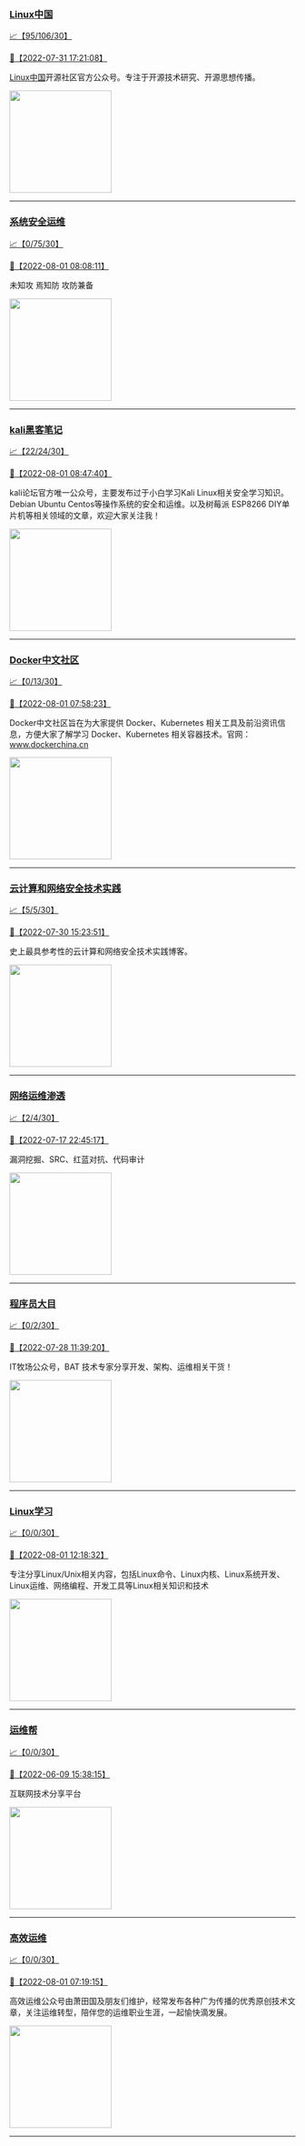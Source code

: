 
### [Linux中国](http://wechat.doonsec.com/wechat_echarts/?biz=MjM5NjQ4MjYwMQ==)

[:chart_with_upwards_trend:【95/106/30】](http://wechat.doonsec.com/wechat_echarts/?biz=MjM5NjQ4MjYwMQ==)

[:camera_flash:【2022-07-31 17:21:08】](https://mp.weixin.qq.com/s?__biz=MjM5NjQ4MjYwMQ==&mid=2664661317&idx=4&sn=ac2c5de89b1821547666b35fe4c8670e&chksm=bdcfba038ab833157960358b0743e6153d30c94b098565dff54d15e7b15735a1f71646777bc9&scene=27&key=00d65dfbf652ec00691e86b73176696e076556625bde201fbc5977f909b500a2fdc826fa1bdf1adf7113286510ca40dbaa5edc37ad6d0f2523a813db42c04a7b1051cc94eeb528e26b287c48c85359584a2d0e1240a7ab4b9fef990e9c5d04981e19294ef1ae2ac9be1946e50473c83c8f9ca19ea06f123d2e41119e6d1fd87f&ascene=15&uin=MzgxODQ4MjMz&devicetype=Windows+Server+2016+x64&version=6307001e&lang=zh_CN&session_us=gh_b0f2900b404b&exportkey=AzU6N7yHbCYmoxyF%2Fw0Syy8%3D&acctmode=0&pass_ticket=iYlOEPb86Q%2BQsIu1EzSM8lsWvdtphlcfuU0RN0ifoXpjZJUNEqU3baBlEzsRSb4V&wx_header=0&fontgear=2&scene=27#wechat_redirect)

[Linux中国](https://linux.cn/)开源社区官方公众号。专注于开源技术研究、开源思想传播。

<img align="top" width="180" src="http://open.weixin.qq.com/qr/code?username=gh_52ef55f8adfd" alt="" />

---


### [系统安全运维](http://wechat.doonsec.com/wechat_echarts/?biz=Mzk0NjE0NDc5OQ==)

[:chart_with_upwards_trend:【0/75/30】](http://wechat.doonsec.com/wechat_echarts/?biz=Mzk0NjE0NDc5OQ==)

[:camera_flash:【2022-08-01 08:08:11】](https://mp.weixin.qq.com/s?__biz=Mzk0NjE0NDc5OQ==&mid=2247506514&idx=1&sn=4ee9903f46a7f22da324d2091cf6f4b6&chksm=c3080922f47f803487129a99a0842ccf2be165bec8ccc5baa9ce5945b770b0415083a9a090c2&scene=27#wechat_redirect)

未知攻 焉知防 攻防兼备

<img align="top" width="180" src="http://open.weixin.qq.com/qr/code?username=gh_2c298b630170" alt="" />

---


### [kali黑客笔记](http://wechat.doonsec.com/wechat_echarts/?biz=MzkxMzIwNTY1OA==)

[:chart_with_upwards_trend:【22/24/30】](http://wechat.doonsec.com/wechat_echarts/?biz=MzkxMzIwNTY1OA==)

[:camera_flash:【2022-08-01 08:47:40】](https://mp.weixin.qq.com/s?__biz=MzkxMzIwNTY1OA==&mid=2247489732&idx=1&sn=ecce5f7f3b1e9dde384cf602ec9fe566&chksm=c1006831f677e127ff2cb6ab6d2c4a2429e2fd2f8913153587ece4713581e4b164bf4cf7e5ac&scene=27#wechat_redirect)

kali论坛官方唯一公众号，主要发布过于小白学习Kali Linux相关安全学习知识。Debian Ubuntu Centos等操作系统的安全和运维。以及树莓派 ESP8266 DIY单片机等相关领域的文章，欢迎大家关注我！

<img align="top" width="180" src="http://open.weixin.qq.com/qr/code?username=gh_fbcaf351ddc1" alt="" />

---


### [Docker中文社区](http://wechat.doonsec.com/wechat_echarts/?biz=MzI1NzI5NDM4Mw==)

[:chart_with_upwards_trend:【0/13/30】](http://wechat.doonsec.com/wechat_echarts/?biz=MzI1NzI5NDM4Mw==)

[:camera_flash:【2022-08-01 07:58:23】](https://mp.weixin.qq.com/s?__biz=MzI1NzI5NDM4Mw==&mid=2247492241&idx=1&sn=5280791f965a2365628f91aee3476705&chksm=ea1b0bd1dd6c82c75c8adb3498b8f884a031a7db0a0577c975c9a3243539d6675ce1d9119f68&scene=27#wechat_redirect)

Docker中文社区旨在为大家提供 Docker、Kubernetes 相关工具及前沿资讯信息，方便大家了解学习 Docker、Kubernetes 相关容器技术。官网：www.dockerchina.cn

<img align="top" width="180" src="http://open.weixin.qq.com/qr/code?username=gh_8620cb9f61a5" alt="" />

---


### [云计算和网络安全技术实践](http://wechat.doonsec.com/wechat_echarts/?biz=MzA3MjM5MDc2Nw==)

[:chart_with_upwards_trend:【5/5/30】](http://wechat.doonsec.com/wechat_echarts/?biz=MzA3MjM5MDc2Nw==)

[:camera_flash:【2022-07-30 15:23:51】](https://mp.weixin.qq.com/s?__biz=MzA3MjM5MDc2Nw==&mid=2650747014&idx=1&sn=fb0bc7ce1b2e8e1ff1b570f06affccd0&chksm=87149186b06318902a3aa9707e62014a44502fb5337f90a60f3a2bce59c8de34965a153e92a1&scene=27#wechat_redirect)

史上最具参考性的云计算和网络安全技术实践博客。

<img align="top" width="180" src="http://open.weixin.qq.com/qr/code?username=gh_34d6b0cb5633" alt="" />

---


### [网络运维渗透](http://wechat.doonsec.com/wechat_echarts/?biz=MzA3MjMxODUwNg==)

[:chart_with_upwards_trend:【2/4/30】](http://wechat.doonsec.com/wechat_echarts/?biz=MzA3MjMxODUwNg==)

[:camera_flash:【2022-07-17 22:45:17】](https://mp.weixin.qq.com/s?__biz=MzA3MjMxODUwNg==&mid=2247485231&idx=1&sn=0fb16f0788ae3372bdb4c2eda1be6823&chksm=9f216c6aa856e57c40af31b729358c2c6ce6736867168d9ecf38aaea4e0e538cdada20de48e3&scene=126&sessionid=1658104921&subscene=227&key=0a3ea572de4638da6c7376138d39a026198da7c7ed7b739cf39d7da83862f9c816183b796adefb23acbd552c39677ed686ace21e59f122e4e68dcef59d15e52beb9bb223005dc0e817d567e58d1dd36dbeda373c748d3a74d35295a0a6c969c9846347469bc7c5b60c60afbc9035ce4d8c850eb3a1886a78c4c381aee56a364b&ascene=7&uin=MTA3Mzc3OTIzNQ%3D%3D&devicetype=Windows+Server+2016+x64&version=6307001e&lang=zh_CN&exportkey=AX%2FJGM0hA%2BdzyPogOWfC7kw%3D&acctmode=0&pass_ticket=H5DatfK1H7UD%2FQIL%2B8Md2%2BlWZOBY12u%2F%2FD4TQgyDk5zYF8C5%2BgX4U3zhXOnsq%2BtU&wx_header=0&fontgear=2&scene=27#wechat_redirect)

漏洞挖掘、SRC、红蓝对抗、代码审计

<img align="top" width="180" src="http://open.weixin.qq.com/qr/code?username=gh_304f5239b3b0" alt="" />

---


### [程序员大目](http://wechat.doonsec.com/wechat_echarts/?biz=MzI4ODQ3NjE2OA==)

[:chart_with_upwards_trend:【0/2/30】](http://wechat.doonsec.com/wechat_echarts/?biz=MzI4ODQ3NjE2OA==)

[:camera_flash:【2022-07-28 11:39:20】](https://mp.weixin.qq.com/s?__biz=MzI4ODQ3NjE2OA==&mid=2247499792&idx=1&sn=cd519434a091a6fefd6689d1b8a0364b&chksm=ec3f5d77db48d461a41dbde1d047417f746305ef316cae60d67619de28259b79d6e8e703e0fe&scene=27#wechat_redirect)

IT牧场公众号，BAT 技术专家分享开发、架构、运维相关干货！

<img align="top" width="180" src="http://open.weixin.qq.com/qr/code?username=gh_e6849e368b5f" alt="" />

---


### [Linux学习](http://wechat.doonsec.com/wechat_echarts/?biz=MzI4MDEwNzAzNg==)

[:chart_with_upwards_trend:【0/0/30】](http://wechat.doonsec.com/wechat_echarts/?biz=MzI4MDEwNzAzNg==)

[:camera_flash:【2022-08-01 12:18:32】](https://mp.weixin.qq.com/s?__biz=MzI4MDEwNzAzNg==&mid=2649457810&idx=1&sn=f89f4b1ecef0b1df6873427cffc0ab3c&chksm=f3a2a5e1c4d52cf7debd4e85a6a28fd09cbbeb59d857f3163d93e2cd82dcfa482664fbcf9bfd&scene=27#wechat_redirect)

专注分享Linux/Unix相关内容，包括Linux命令、Linux内核、Linux系统开发、Linux运维、网络编程、开发工具等Linux相关知识和技术

<img align="top" width="180" src="http://open.weixin.qq.com/qr/code?username=gh_cb990d3ccd5f" alt="" />

---


### [运维帮](http://wechat.doonsec.com/wechat_echarts/?biz=MzA3MzYwNjQ3NA==)

[:chart_with_upwards_trend:【0/0/30】](http://wechat.doonsec.com/wechat_echarts/?biz=MzA3MzYwNjQ3NA==)

[:camera_flash:【2022-06-09 15:38:15】](https://mp.weixin.qq.com/s?__biz=MzA3MzYwNjQ3NA==&mid=2651301005&idx=1&sn=591c720a722d1091269049b822fa468b&chksm=84ff70a8b388f9beca2bbd95f4aa3fe7cb5fcb95b2b822a01b29b2a778b1a50d3ae19a0f9b3b&scene=27&key=3820ae6439ecdd67569d451dccff2df72725e4e22c34cf0a6ddd9a37045228bd9e958856d57127a3f0f2522acca0e50d1b9db03eea86dde0680fbf05e411e63a283bfecaed40196b0ed89737b29cc623c841187edc0bd2d4550f25978018b7b304803ce91e21d90c852d7aba839600f479f9b865321cb8c5435b0cd4edb5a8b0&ascene=15&uin=NTY2NTA4NjQ%3D&devicetype=Windows+Server+2016+x64&version=63060012&lang=zh_CN&session_us=gh_fc624022782d&exportkey=AxkXZwZaGn73CaYoM3ekAIk%3D&acctmode=0&pass_ticket=LY1K1kgm7M57xazR8DnzDx%2BiXiK1JFuyFgS5dcc8bbJqloaGfg67cPFCEdwYtoyz&wx_header=0&fontgear=2&scene=27#wechat_redirect)

互联网技术分享平台

<img align="top" width="180" src="http://open.weixin.qq.com/qr/code?username=gh_445a39329cd8" alt="" />

---


### [高效运维](http://wechat.doonsec.com/wechat_echarts/?biz=MzA4Nzg5Nzc5OA==)

[:chart_with_upwards_trend:【0/0/30】](http://wechat.doonsec.com/wechat_echarts/?biz=MzA4Nzg5Nzc5OA==)

[:camera_flash:【2022-08-01 07:19:15】](https://mp.weixin.qq.com/s?__biz=MzA4Nzg5Nzc5OA==&mid=2651720686&idx=1&sn=1c5e5352039cb66db413edff208b4215&chksm=8bc8c847bcbf4151d2b2492afa483bfee45f8d7b24b3455b220e6747fa6a52a35b0272ca393e&scene=27#wechat_redirect)

高效运维公众号由萧田国及朋友们维护，经常发布各种广为传播的优秀原创技术文章，关注运维转型，陪伴您的运维职业生涯，一起愉快滴发展。

<img align="top" width="180" src="http://open.weixin.qq.com/qr/code?username=gh_0fdeda7cb50a" alt="" />

---

